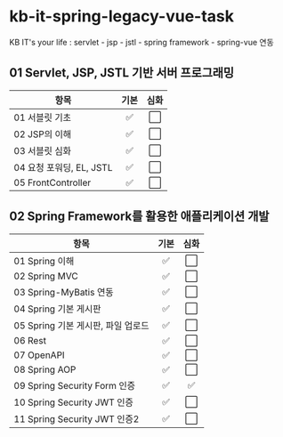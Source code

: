 # kb-it-spring-legacy-vue-task
KB IT's your life : servlet - jsp - jstl - spring framework - spring-vue 연동

## 01 Servlet, JSP, JSTL 기반 서버 프로그래밍

| 항목 | 기본 | 심화 |
|------|:----:|:----:|
| 01 서블릿 기초 | ✅ | ⬜ |
| 02 JSP의 이해 | ✅ | ⬜ |
| 03 서블릿 심화 | ✅ | ⬜ |
| 04 요청 포워딩, EL, JSTL | ✅ | ⬜ |
| 05 FrontController | ✅ | ⬜ |


## 02 Spring Framework를 활용한 애플리케이션 개발

| 항목 | 기본 | 심화 |
|------|:----:|:----:|
| 01 Spring 이해 | ✅ | ⬜ |
| 02 Spring MVC | ✅ | ⬜ |
| 03 Spring-MyBatis 연동 | ✅ | ⬜ |
| 04 Spring 기본 게시판 | ✅ | ⬜ |
| 05 Spring 기본 게시판, 파일 업로드 | ✅ | ⬜ |
| 06 Rest | ✅ | ⬜ |
| 07 OpenAPI | ✅ | ⬜ |
| 08 Spring AOP | ✅ | ⬜ |
| 09 Spring Security Form 인증 | ✅ | ✅ |
| 10 Spring Security JWT 인증 | ✅ | ⬜ |
| 11 Spring Security JWT 인증2 | ✅ | ⬜ |
